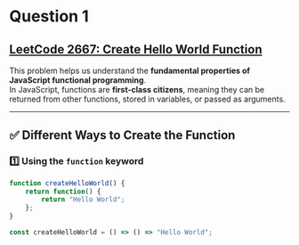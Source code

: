 # Question 1

## [LeetCode 2667: Create Hello World Function](https://leetcode.com/problems/create-hello-world-function/)

This problem helps us understand the **fundamental properties of JavaScript functional programming**.  
In JavaScript, functions are **first-class citizens**, meaning they can be returned from other functions, stored in variables, or passed as arguments.

---

## ✅ Different Ways to Create the Function

### **1️⃣ Using the `function` keyword**

```js
function createHelloWorld() {
    return function() {
        return "Hello World";
    };
}

const createHelloWorld = () => () => "Hello World";
